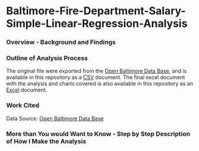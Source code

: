 # Baltimore-Fire-Department-Salary-Simple-Linear-Regression-Analysis
### Overview - Background and Findings


### Outline of Analysis Process
The original file were exported from the [Open Baltimore Data Base](https://data.baltimorecity.gov/City-Government/Baltimore-City-Employee-Salaries-FY2019/6xv6-e66h), and is available in this repository as a [CSV](Baltimore_City_Employee_Salaries_FY2019.csv) document. The final excel document with the analysis and charts covered is also available in this repository as an [Excel](Baltimore_City_Employee_Salaries_FY2019.xlsx) document.

### Work Cited
Data Source: [Open Baltimore Data Base](https://data.baltimorecity.gov/City-Government/Baltimore-City-Employee-Salaries-FY2019/6xv6-e66h)

### More than You would Want to Know - Step by Step Description of How I Make the Analysis

